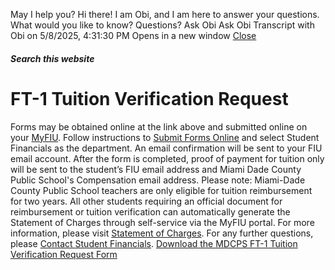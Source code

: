 May I help you?
Hi there! I am Obi, and I am here to answer your questions. What would you like to know?
Questions? Ask Obi
Ask Obi
Transcript with Obi on 5/8/2025, 4:31:30 PM
Opens in a new window
[ Close ](https://onestop.fiu.edu/finances/pay-for-tuition/ft-1-tuition-verification-request/index.html)
##### Search this website
# FT-1 Tuition Verification Request
Forms may be obtained online at the link above and submitted online on your [MyFIU](https://my.fiu.edu/). Follow instructions to [Submit Forms Online](https://onestop.fiu.edu/forms-and-resources/index.html) and select Student Financials as the department.
An email confirmation will be sent to your FIU email account.
After the form is completed, proof of payment for tuition only will be sent to the student’s FIU email address and Miami Dade County Public School's Compensation email address.
Please note: Miami-Dade County Public School teachers are only eligible for tuition reimbursement for two years.
All other students requiring an official document for reimbursement or tuition verification can automatically generate the Statement of Charges through self-service via the MyFIU portal. For more information, please visit [Statement of Charges](https://onestop.fiu.edu/finances/pay-for-tuition/statement-of-charges/index.html).
For any further questions, please [Contact Student Financials](https://onestop.fiu.edu/finances/pay-for-tuition/contact-student-financials/index.html).
[Download the MDCPS FT-1 Tuition Verification Request Form](https://onestop.fiu.edu/_assets/forms/ft-1-tuition-verification-form-revised-05252022.pdf)
